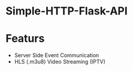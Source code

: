 # Simple-HTTP-Flask-API
# Featurs
 - Server Side Event Communication
 - HLS (.m3u8) Video Streaming (IPTV)
